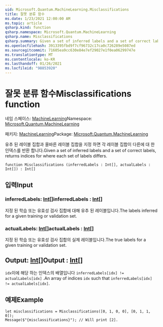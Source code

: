 ```yaml
---
uid: Microsoft.Quantum.MachineLearning.Misclassifications
title: 잘못 분류 함수
ms.date: 1/23/2021 12:00:00 AM
ms.topic: article
qsharp.kind: function
qsharp.namespace: Microsoft.Quantum.MachineLearning
qsharp.name: Misclassifications
qsharp.summary: Given a set of inferred labels and a set of correct labels, returns indices for where each set of labels differs.
ms.openlocfilehash: 3913395fbd9f7cf96732c17ca0c726289e5087ed
ms.sourcegitcommit: 71605ea9cc630e84e7ef29027e1f0ea06299747e
ms.translationtype: MT
ms.contentlocale: ko-KR
ms.lasthandoff: 01/26/2021
ms.locfileid: "98853920"
---
```

# <a name="misclassifications-function"></a><span data-ttu-id="289bf-102">잘못 분류 함수</span><span class="sxs-lookup"><span data-stu-id="289bf-102">Misclassifications function</span></span>

<span data-ttu-id="289bf-103">네임 스페이스: [MachineLearning](xref:Microsoft.Quantum.MachineLearning)</span><span class="sxs-lookup"><span data-stu-id="289bf-103">Namespace: [Microsoft.Quantum.MachineLearning](xref:Microsoft.Quantum.MachineLearning)</span></span>

<span data-ttu-id="289bf-104">패키지: [MachineLearning](https://nuget.org/packages/Microsoft.Quantum.MachineLearning)</span><span class="sxs-lookup"><span data-stu-id="289bf-104">Package: [Microsoft.Quantum.MachineLearning](https://nuget.org/packages/Microsoft.Quantum.MachineLearning)</span></span>


<span data-ttu-id="289bf-105">유추 된 레이블 집합과 올바른 레이블 집합을 지정 하면 각 레이블 집합이 다른에 대 한 인덱스를 반환 합니다.</span><span class="sxs-lookup"><span data-stu-id="289bf-105">Given a set of inferred labels and a set of correct labels, returns indices for where each set of labels differs.</span></span>

```qsharp
function Misclassifications (inferredLabels : Int[], actualLabels : Int[]) : Int[]
```


## <a name="input"></a><span data-ttu-id="289bf-106">입력</span><span class="sxs-lookup"><span data-stu-id="289bf-106">Input</span></span>

### <a name="inferredlabels--int"></a><span data-ttu-id="289bf-107">inferredLabels: [Int](xref:microsoft.quantum.lang-ref.int)[]</span><span class="sxs-lookup"><span data-stu-id="289bf-107">inferredLabels : [Int](xref:microsoft.quantum.lang-ref.int)[]</span></span>

<span data-ttu-id="289bf-108">지정 된 학습 또는 유효성 검사 집합에 대해 유추 된 레이블입니다.</span><span class="sxs-lookup"><span data-stu-id="289bf-108">The labels inferred for a given training or validation set.</span></span>


### <a name="actuallabels--int"></a><span data-ttu-id="289bf-109">actualLabels: [Int](xref:microsoft.quantum.lang-ref.int)[]</span><span class="sxs-lookup"><span data-stu-id="289bf-109">actualLabels : [Int](xref:microsoft.quantum.lang-ref.int)[]</span></span>

<span data-ttu-id="289bf-110">지정 된 학습 또는 유효성 검사 집합의 실제 레이블입니다.</span><span class="sxs-lookup"><span data-stu-id="289bf-110">The true labels for a given training or validation set.</span></span>



## <a name="output--int"></a><span data-ttu-id="289bf-111">Output: [Int](xref:microsoft.quantum.lang-ref.int)[]</span><span class="sxs-lookup"><span data-stu-id="289bf-111">Output : [Int](xref:microsoft.quantum.lang-ref.int)[]</span></span>

<span data-ttu-id="289bf-112">`idx`이에 해당 하는 인덱스의 배열입니다 `inferredLabels[idx] != actualLabels[idx]` .</span><span class="sxs-lookup"><span data-stu-id="289bf-112">An array of indices `idx` such that `inferredLabels[idx] != actualLabels[idx]`.</span></span>

## <a name="example"></a><span data-ttu-id="289bf-113">예제</span><span class="sxs-lookup"><span data-stu-id="289bf-113">Example</span></span>

```qsharp
let misclassifications = Misclassifications([0, 1, 0, 0], [0, 1, 1, 0]);
Message($"{misclassifications}"); // Will print [2].
```